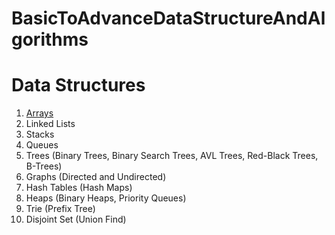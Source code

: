# BasicToAdvanceDataStructureAndAlgorithms

# Data Structures

1. [Arrays](./Data%20Structure/Arrays.md)
2. Linked Lists
3. Stacks
4. Queues
5. Trees (Binary Trees, Binary Search Trees, AVL Trees, Red-Black Trees, B-Trees)
6. Graphs (Directed and Undirected)
7. Hash Tables (Hash Maps)
8. Heaps (Binary Heaps, Priority Queues)
9. Trie (Prefix Tree)
10. Disjoint Set (Union Find)
